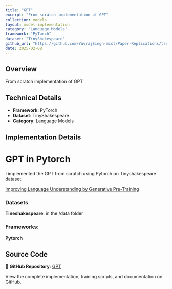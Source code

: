 ```yaml
---
title: "GPT"
excerpt: "From scratch implementation of GPT"
collection: models
layout: model-implementation
category: "Language Models"
framework: "PyTorch"
dataset: "TinyShakespeare"
github_url: "https://github.com/YuvrajSingh-mist/Paper-Replications/tree/master/GPT"
date: 2025-02-08
---
```


## Overview
From scratch implementation of GPT

## Technical Details
- **Framework**: PyTorch
- **Dataset**: TinyShakespeare
- **Category**: Language Models

## Implementation Details

# GPT in Pytorch

I implemented the GPT from scratch using Pytorch on Tinyshakespeare dataset.

[Improving Language Understanding
by Generative Pre-Training](https://cdn.openai.com/research-covers/language-unsupervised/language_understanding_paper.pdf)

### Datasets

**Tineshakespeare**: in the /data folder

### Frameworks:
**Pytorch**

## Source Code
📁 **GitHub Repository**: [GPT](https://github.com/YuvrajSingh-mist/Paper-Replications/tree/master/GPT)

View the complete implementation, training scripts, and documentation on GitHub.
